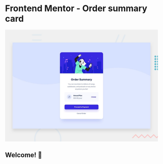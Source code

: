 # Frontend Mentor - Order summary card

![Design preview for the Order summary card coding challenge](./design/desktop-preview.jpg)

## Welcome! 👋

